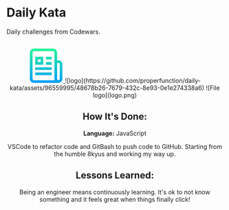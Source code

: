 # Daily Kata
Daily challenges from Codewars.

<!-- PROJECT LOGO -->
<br />
<div align="center">
  <a href="https://github.com/properfunction/daily-kata">
    <img src="images/logo.png" alt="Logo" width="80" height="80">
  </a>
![logo](https://github.com/properfunction/daily-kata/assets/96559995/48678b26-7679-432c-8e93-0e1e274338a6)
![File logo](logo.png)

## How It's Done:

**Language:** JavaScript

VSCode to refactor code and GitBash to push code to GitHub. Starting from the humble 8kyus and working my way up.


## Lessons Learned:

Being an engineer means continuously learning. It's ok to not know something and it feels great when things finally click!

